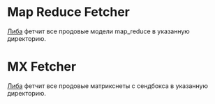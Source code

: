 # Map Reduce Fetcher

[Либа](./map_reduce_fetcher) фетчит все продовые модели map_reduce в указанную директорию.

# MX Fetcher

[Либа](./mx_fetcher) фетчит все продовые матрикснеты с сендбокса в указанную директорию.
